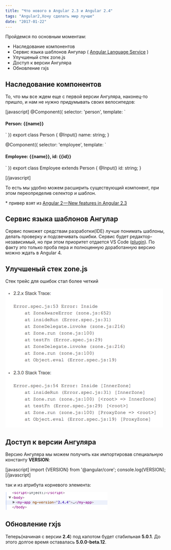 ```yaml
---
title: "Что нового в Angular 2.3 и Angular 2.4"
tags: "Angular2,Хочу сделать мир лучше"
date: "2017-01-22"
---
```


Пройдемся по основным моментам:

- Наследование компонентов
- Сервис языка шаблонов Ангулар ( [Angular Language Service](https://github.com/angular/angular/tree/master/modules/%40angular/language-service) )
- Улучшеный стек zone.js
- Доступ к версии Ангуляра
- Обновление rxjs

## Наследование компонентов

То, что мы все ждем еще с первой версии Ангуляра, наконец-то пришло, и нам не нужно придумывать своих велосипедов:

\[javascript\] @Component({ selector: 'person', template: \` <h4>Person: {{name}}</h4>

\` }) export class Person { @Input() name: string; }

@Component({ selector: 'employee', template: \` <h4>Employee: {{name}}, id: {{id}}</h4>

\` }) export class Employee extends Person { @Input() id: string; }

<div> <person name="John"></person> <employee name="Tom" id="45231"></employee> </div>

\[/javascript\]

То есть мы удобно можем расширить существующий компонент, при этом переопределив селектор и шаблон.

\* привер взят из [Angular 2 — New features in Angular 2.3](https://medium.com/@gerard.sans/angular-2-new-features-in-angular-2-3-f2e73f16a09e#.4ueyfyfi4)

## Сервис языка шаблонов Ангулар

Сервис поможет средствам разработки(IDE) лучше понимать шаблоны, делать проверку и подсвечивать ошибки. Сервис будет редактор-независимый, но при этом приоритет отдается VS Code ([plugin](https://github.com/angular/vscode-ng-language-service)). По факту это только проба пера и полноценную доработанную версию можно ждать в Angular 4.

## Улучшеный стек zone.js

Стек трейс для ошибок стал более четкий

![](images/Screen-Shot-2017-01-22-at-10.19.09.png)

## Доступ к версии Ангуляра

Версию Ангуляра мы можем получить как импортировав специальную константу **VERSION**:

\[javascript\] import {VERSION} from '@angular/core'; console.log(VERSION); \[/javascript\]

так и из атрибута корневого элемента:

![](images/Screen-Shot-2017-01-22-at-10.24.13.png)

## Обновление rxjs

Теперь(начиная с версии **2.4**) под капотом будет стабильная **5.0.1**. До этого долгое время оставалась **5.0.0-beta.12**.
